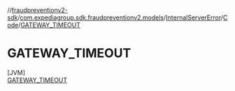 //[fraudpreventionv2-sdk](../../../../../index.md)/[com.expediagroup.sdk.fraudpreventionv2.models](../../../index.md)/[InternalServerError](../../index.md)/[Code](../index.md)/[GATEWAY_TIMEOUT](index.md)

# GATEWAY_TIMEOUT

[JVM]\
[GATEWAY_TIMEOUT](index.md)

